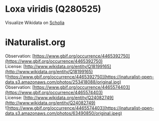 
Loxa viridis (Q280525)
======================
  
Visualize Wikidata on [Scholia](https://scholia.toolforge.org/taxon/Q280525)
# iNaturalist.org
  
Observation: [https://www.gbif.org/occurrence/4465392750](https://www.gbif.org/occurrence/4465392750)  
License: [http://www.wikidata.org/entity/Q18199165](http://www.wikidata.org/entity/Q18199165)  
![https://www.gbif.org/occurrence/4465392750](https://inaturalist-open-data.s3.amazonaws.com/photos/253418088/original.jpg)  
Observation: [https://www.gbif.org/occurrence/4465574403](https://www.gbif.org/occurrence/4465574403)  
License: [http://www.wikidata.org/entity/Q24082749](http://www.wikidata.org/entity/Q24082749)  
![https://www.gbif.org/occurrence/4465574403](https://inaturalist-open-data.s3.amazonaws.com/photos/63490850/original.jpeg)
